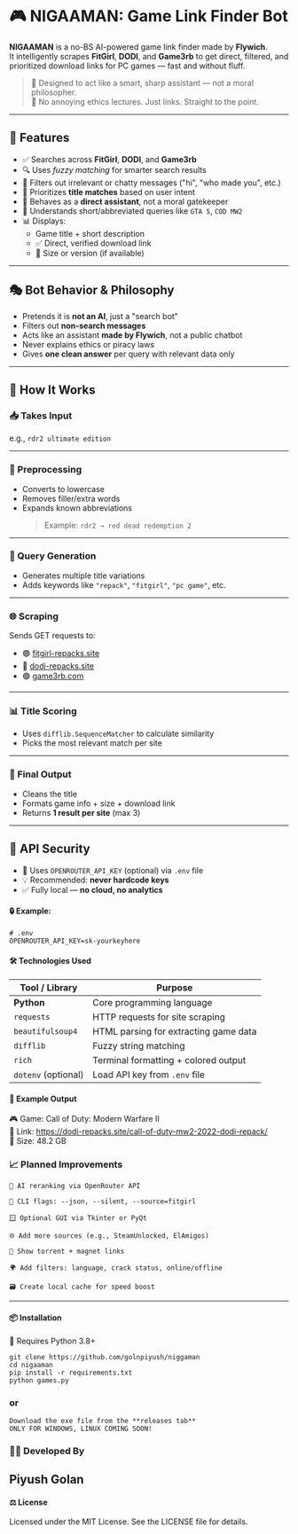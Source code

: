 # 🎮 NIGAAMAN: Game Link Finder Bot

**NIGAAMAN** is a no-BS AI-powered game link finder made by **Flywich**.  
It intelligently scrapes **FitGirl**, **DODI**, and **Game3rb** to get direct, filtered, and prioritized download links for PC games — fast and without fluff.

> 🧠 Designed to act like a smart, sharp assistant — not a moral philosopher.  
> 🛑 No annoying ethics lectures. Just links. Straight to the point.

---

## 🚀 Features

- ✅ Searches across **FitGirl**, **DODI**, and **Game3rb**
- 🔍 Uses *fuzzy matching* for smarter search results
- 🤫 Filters out irrelevant or chatty messages ("hi", "who made you", etc.)
- 🎯 Prioritizes **title matches** based on user intent
- 💬 Behaves as a **direct assistant**, not a moral gatekeeper
- 🧠 Understands short/abbreviated queries like `GTA 5`, `COD MW2`
- 📊 Displays:
  - Game title + short description  
  - ✅ Direct, verified download link  
  - 💾 Size or version (if available)

---

## 🎭 Bot Behavior & Philosophy

- Pretends it is **not an AI**, just a "search bot"
- Filters out **non-search messages**
- Acts like an assistant **made by Flywich**, not a public chatbot
- Never explains ethics or piracy laws
- Gives **one clean answer** per query with relevant data only

---
## 🧩 How It Works

### 📥 Takes Input

e.g., `rdr2 ultimate edition`

---

### 🧹 Preprocessing

- Converts to lowercase  
- Removes filler/extra words  
- Expands known abbreviations  
  > Example: `rdr2 → red dead redemption 2`

---

### 🧠 Query Generation

- Generates multiple title variations  
- Adds keywords like `"repack"`, `"fitgirl"`, `"pc game"`, etc.

---

### 🌐 Scraping

Sends GET requests to:

- 🟣 [fitgirl-repacks.site](https://fitgirl-repacks.site)  
- 🔵 [dodi-repacks.site](https://dodi-repacks.site)  
- 🟢 [game3rb.com](https://game3rb.com)

---

### 📊 Title Scoring

- Uses `difflib.SequenceMatcher` to calculate similarity  
- Picks the most relevant match per site

---

### 🧾 Final Output

- Cleans the title  
- Formats game info + size + download link  
- Returns **1 result per site** (max 3)

---

## 🔐 API Security

- 🔑 Uses `OPENROUTER_API_KEY` (optional) via `.env` file  
- 💡 Recommended: **never hardcode keys**  
- ✅ Fully local — **no cloud, no analytics**

#### 🔒 Example:

```env
# .env
OPENROUTER_API_KEY=sk-yourkeyhere

``` 
#### 🛠️ Technologies Used

| Tool / Library      | Purpose                               |
| ------------------- | ------------------------------------- |
| **Python**          | Core programming language             |
| `requests`          | HTTP requests for site scraping       |
| `beautifulsoup4`    | HTML parsing for extracting game data |
| `difflib`           | Fuzzy string matching                 |
| `rich`              | Terminal formatting + colored output  |
| `dotenv` (optional) | Load API key from `.env` file         |


#### 🧪 Example Output
🎮 Game: Call of Duty: Modern Warfare II  
🔗 Link: https://dodi-repacks.site/call-of-duty-mw2-2022-dodi-repack/  
💾 Size: 48.2 GB


### 📈 Planned Improvements

```
🧠 AI reranking via OpenRouter API

🔧 CLI flags: --json, --silent, --source=fitgirl

🪟 Optional GUI via Tkinter or PyQt

🌐 Add more sources (e.g., SteamUnlocked, ElAmigos)

🧲 Show torrent + magnet links

🌍 Add filters: language, crack status, online/offline

🗃️ Create local cache for speed boost
```
----------

#### 📦 Installation
🐍 Requires Python 3.8+
```
git clone https://github.com/golnpiyush/niggaman
cd nigaaman
pip install -r requirements.txt
python games.py
```
### or
```
Download the exe file from the **releases tab**
ONLY FOR WINDOWS, LINUX COMING SOON!
```
### 🧑‍💻 Developed By
Piyush Golan
-------
#### ⚖️ License
Licensed under the MIT License.
See the LICENSE file for details.
